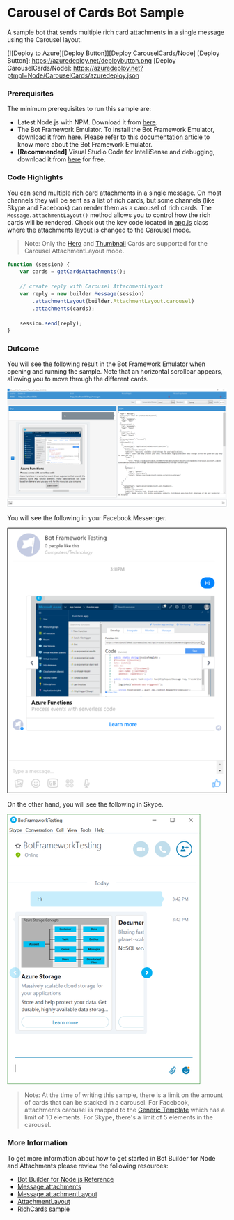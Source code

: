 # Carousel of Cards Bot Sample

A sample bot that sends multiple rich card attachments in a single message using the Carousel layout.

[![Deploy to Azure][Deploy Button]][Deploy CarouselCards/Node]
[Deploy Button]: https://azuredeploy.net/deploybutton.png
[Deploy CarouselCards/Node]: https://azuredeploy.net?ptmpl=Node/CarouselCards/azuredeploy.json

### Prerequisites

The minimum prerequisites to run this sample are:
* Latest Node.js with NPM. Download it from [here](https://nodejs.org/en/download/).
* The Bot Framework Emulator. To install the Bot Framework Emulator, download it from [here](https://aka.ms/bf-bc-emulator). Please refer to [this documentation article](https://docs.botframework.com/en-us/csharp/builder/sdkreference/gettingstarted.html#emulator) to know more about the Bot Framework Emulator.
* **[Recommended]** Visual Studio Code for IntelliSense and debugging, download it from [here](https://code.visualstudio.com/) for free.

### Code Highlights

You can send multiple rich card attachments in a single message. On most channels they will be sent as a list of rich cards, but some channels (like Skype and Facebook) can render them as a carousel of rich cards. The `Message.attachmentLayout()` method allows you to control how the rich cards will be rendered. Check out the key code located in [app.js](app.js#L24) class where the attachments layout is changed to the Carousel mode.


> Note: Only the [Hero](https://docs.botframework.com/en-us/node/builder/chat-reference/classes/_botbuilder_d_.herocard.html) and [Thumbnail](https://docs.botframework.com/en-us/node/builder/chat-reference/classes/_botbuilder_d_.thumbnailcard.html) Cards are supported for the Carousel AttachmentLayout mode.

````JavaScript
function (session) {
    var cards = getCardsAttachments();

    // create reply with Carousel AttachmentLayout
    var reply = new builder.Message(session)
        .attachmentLayout(builder.AttachmentLayout.carousel)
        .attachments(cards);

    session.send(reply);
}
````

### Outcome

You will see the following result in the Bot Framework Emulator when opening and running the sample. Note that an horizontal scrollbar appears, allowing you to move through the different cards.

![Sample Outcome](images/outcome-emulator.png)

You will see the following in your Facebook Messenger.

![Sample Outcome](images/outcome-facebook.png)

On the other hand, you will see the following in Skype.

![Sample Outcome](images/outcome-skype.png)

> Note: At the time of writing this sample, there is a limit on the amount of cards that can be stacked in a carousel. For Facebook, attachments carousel is mapped to the [Generic Template](https://developers.facebook.com/docs/messenger-platform/send-api-reference/generic-template) which has a limit of 10 elements. For Skype, there's a limit of 5 elements in the carousel.

### More Information

To get more information about how to get started in Bot Builder for Node and Attachments please review the following resources:
* [Bot Builder for Node.js Reference](https://docs.botframework.com/en-us/node/builder/overview/#navtitle)
* [Message.attachments](https://docs.botframework.com/en-us/node/builder/chat-reference/classes/_botbuilder_d_.message.html#attachments)
* [Message.attachmentLayout](https://docs.botframework.com/en-us/node/builder/chat-reference/classes/_botbuilder_d_.message.html#attachmentlayout)
* [AttachmentLayout](https://docs.botframework.com/en-us/node/builder/chat-reference/modules/_botbuilder_d_.html#attachmentlayout)
* [RichCards sample](../cards-RichCards)

